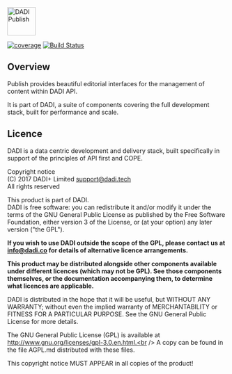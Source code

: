 <img src="https://dadi.tech/assets/products/dadi-publish-full.png" alt="DADI Publish" height="65"/>

[![coverage](https://img.shields.io/badge/coverage-15%25-red.svg?style=flat?style=flat-square)](https://github.com/dadi/publish)
[![Build Status](https://travis-ci.org/dadi/publish.svg?branch=master)](https://travis-ci.org/dadi/publish)

## Overview

Publish provides beautiful editorial interfaces for the management of content within DADI API.

It is part of DADI, a suite of components covering the full development stack, built for performance and scale.

## Licence

DADI is a data centric development and delivery stack, built specifically in support of the principles of API first and COPE.

Copyright notice<br />
(C) 2017 DADI+ Limited <support@dadi.tech><br />
All rights reserved

This product is part of DADI.<br />
DADI is free software: you can redistribute it and/or modify
it under the terms of the GNU General Public License as published by
the Free Software Foundation, either version 3 of the License, or
(at your option) any later version ("the GPL").

**If you wish to use DADI outside the scope of the GPL, please
contact us at info@dadi.co for details of alternative licence
arrangements.**

**This product may be distributed alongside other components
available under different licences (which may not be GPL). See
those components themselves, or the documentation accompanying
them, to determine what licences are applicable.**

DADI is distributed in the hope that it will be useful,
but WITHOUT ANY WARRANTY; without even the implied warranty of
MERCHANTABILITY or FITNESS FOR A PARTICULAR PURPOSE.  See the
GNU General Public License for more details.

The GNU General Public License (GPL) is available at
http://www.gnu.org/licenses/gpl-3.0.en.html.<br />
A copy can be found in the file AGPL.md distributed with
these files.

This copyright notice MUST APPEAR in all copies of the product!
